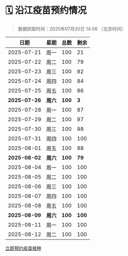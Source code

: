 # 🗓️ 沿江疫苗预约情况

> 数据抓取时间：2025年07月20日 14:06 （北京时间）

| 日期 | 星期 | 总数 | 剩余 |
|------|------|------|------|
| 2025-07-21 | 周一 | 100 | 21 |
| 2025-07-22 | 周二 | 100 | 79 |
| 2025-07-23 | 周三 | 100 | 82 |
| 2025-07-24 | 周四 | 100 | 84 |
| 2025-07-25 | 周五 | 100 | 86 |
| **2025-07-26** | **周六** | **100** | **3** |
| 2025-07-28 | 周一 | 100 | 87 |
| 2025-07-29 | 周二 | 100 | 97 |
| 2025-07-30 | 周三 | 100 | 98 |
| 2025-07-31 | 周四 | 100 | 100 |
| 2025-08-01 | 周五 | 100 | 98 |
| **2025-08-02** | **周六** | **100** | **79** |
| 2025-08-04 | 周一 | 100 | 100 |
| 2025-08-05 | 周二 | 100 | 100 |
| 2025-08-06 | 周三 | 100 | 100 |
| 2025-08-07 | 周四 | 100 | 100 |
| 2025-08-08 | 周五 | 100 | 100 |
| **2025-08-09** | **周六** | **100** | **100** |
| 2025-08-11 | 周一 | 100 | 100 |
| 2025-08-12 | 周二 | 100 | 100 |


<div class="button-container">
<a class="btn" href="http://yfzweb.ishequ.net/#/login" target="_blank">立即预约疫苗接种</a>
</div>
